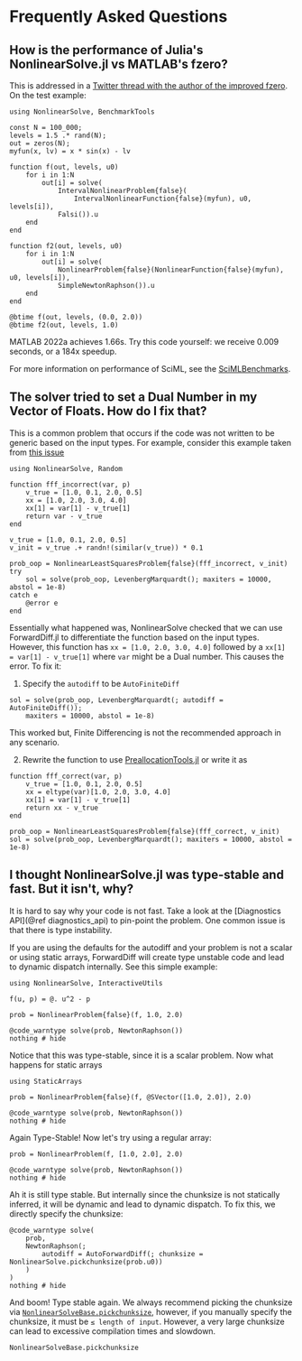 # Frequently Asked Questions

## How is the performance of Julia's NonlinearSolve.jl vs MATLAB's fzero?

This is addressed in a [Twitter thread with the author of the improved fzero](https://twitter.com/ChrisRackauckas/status/1544743542094020615).
On the test example:

```@example
using NonlinearSolve, BenchmarkTools

const N = 100_000;
levels = 1.5 .* rand(N);
out = zeros(N);
myfun(x, lv) = x * sin(x) - lv

function f(out, levels, u0)
    for i in 1:N
        out[i] = solve(
            IntervalNonlinearProblem{false}(
                IntervalNonlinearFunction{false}(myfun), u0, levels[i]),
            Falsi()).u
    end
end

function f2(out, levels, u0)
    for i in 1:N
        out[i] = solve(
            NonlinearProblem{false}(NonlinearFunction{false}(myfun), u0, levels[i]),
            SimpleNewtonRaphson()).u
    end
end

@btime f(out, levels, (0.0, 2.0))
@btime f2(out, levels, 1.0)
```

MATLAB 2022a achieves 1.66s. Try this code yourself: we receive 0.009 seconds, or a 184x
speedup.

For more information on performance of SciML, see the [SciMLBenchmarks](https://docs.sciml.ai/SciMLBenchmarksOutput/stable/).

## The solver tried to set a Dual Number in my Vector of Floats. How do I fix that?

This is a common problem that occurs if the code was not written to be generic based on the
input types. For example, consider this example taken from
[this issue](https://github.com/SciML/NonlinearSolve.jl/issues/298)

```@example dual_error_faq
using NonlinearSolve, Random

function fff_incorrect(var, p)
    v_true = [1.0, 0.1, 2.0, 0.5]
    xx = [1.0, 2.0, 3.0, 4.0]
    xx[1] = var[1] - v_true[1]
    return var - v_true
end

v_true = [1.0, 0.1, 2.0, 0.5]
v_init = v_true .+ randn!(similar(v_true)) * 0.1

prob_oop = NonlinearLeastSquaresProblem{false}(fff_incorrect, v_init)
try
    sol = solve(prob_oop, LevenbergMarquardt(); maxiters = 10000, abstol = 1e-8)
catch e
    @error e
end
```

Essentially what happened was, NonlinearSolve checked that we can use ForwardDiff.jl to
differentiate the function based on the input types. However, this function has
`xx = [1.0, 2.0, 3.0, 4.0]` followed by a `xx[1] = var[1] - v_true[1]` where `var` might
be a Dual number. This causes the error. To fix it:

 1. Specify the `autodiff` to be `AutoFiniteDiff`

```@example dual_error_faq
sol = solve(prob_oop, LevenbergMarquardt(; autodiff = AutoFiniteDiff());
    maxiters = 10000, abstol = 1e-8)
```

This worked but, Finite Differencing is not the recommended approach in any scenario.

 2. Rewrite the function to use
    [PreallocationTools.jl](https://github.com/SciML/PreallocationTools.jl) or write it as

```@example dual_error_faq
function fff_correct(var, p)
    v_true = [1.0, 0.1, 2.0, 0.5]
    xx = eltype(var)[1.0, 2.0, 3.0, 4.0]
    xx[1] = var[1] - v_true[1]
    return xx - v_true
end

prob_oop = NonlinearLeastSquaresProblem{false}(fff_correct, v_init)
sol = solve(prob_oop, LevenbergMarquardt(); maxiters = 10000, abstol = 1e-8)
```

## I thought NonlinearSolve.jl was type-stable and fast. But it isn't, why?

It is hard to say why your code is not fast. Take a look at the
[Diagnostics API](@ref diagnostics_api) to pin-point the problem. One common issue is that
there is type instability.

If you are using the defaults for the autodiff and your problem is not a scalar or using
static arrays, ForwardDiff will create type unstable code and lead to dynamic dispatch
internally. See this simple example:

```@example type_unstable
using NonlinearSolve, InteractiveUtils

f(u, p) = @. u^2 - p

prob = NonlinearProblem{false}(f, 1.0, 2.0)

@code_warntype solve(prob, NewtonRaphson())
nothing # hide
```

Notice that this was type-stable, since it is a scalar problem. Now what happens for static
arrays

```@example type_unstable
using StaticArrays

prob = NonlinearProblem{false}(f, @SVector([1.0, 2.0]), 2.0)

@code_warntype solve(prob, NewtonRaphson())
nothing # hide
```

Again Type-Stable! Now let's try using a regular array:

```@example type_unstable
prob = NonlinearProblem(f, [1.0, 2.0], 2.0)

@code_warntype solve(prob, NewtonRaphson())
nothing # hide
```

Ah it is still type stable. But internally since the chunksize is not statically inferred,
it will be dynamic and lead to dynamic dispatch. To fix this, we directly specify the
chunksize:

```@example type_unstable
@code_warntype solve(
    prob,
    NewtonRaphson(;
        autodiff = AutoForwardDiff(; chunksize = NonlinearSolve.pickchunksize(prob.u0))
    )
)
nothing # hide
```

And boom! Type stable again. We always recommend picking the chunksize via
[`NonlinearSolveBase.pickchunksize`](@ref), however, if you manually specify the chunksize, it
must be `≤ length of input`. However, a very large chunksize can lead to excessive
compilation times and slowdown.

```@docs
NonlinearSolveBase.pickchunksize
```

